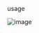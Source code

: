 usage

![image](https://github.com/doge1311/improved.waon/assets/126123995/10a7e532-f12a-4944-8181-1a4a88ec001c)

